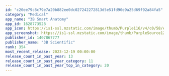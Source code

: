 ```yaml
---
id: "c20ee79c8c79e7a20b882ee0dc027242272813d5e51fd90e9a25d69f92a84fa5"
category: "Medical"
app_name: "3B Smart Anatomy"
app_id: 1628773528
app_icon: https://is1-ssl.mzstatic.com/image/thumb/Purple116/v4/c0/58/eb/c058eb88-a13d-7811-81ac-f620c26dd5ea/AppIcon-0-0-1x_U007emarketing-0-0-0-7-0-0-sRGB-0-0-0-GLES2_U002c0-512MB-85-220-0-0.png/1024x1024bb.png
app_screenshot: https://is1-ssl.mzstatic.com/image/thumb/PurpleSource126/v4/c5/5d/ae/c55dae77-6ad3-1654-2c03-aeecc6e5085e/b5e91d90-4545-4e9e-86a5-63d23bf80769_P1.png/1284x2778bb.png
publisher_id: 1407867777
publisher_name: "3B Scientific"
rank: 354
most_recent_release: 2023-12-19 00:00:00
release_count_in_past_year: 13
release_count_in_past_year_category: 11
release_count_in_past_year_top_in_category: 20
---
```

